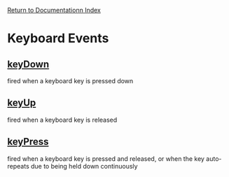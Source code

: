 [Return to Documentationn Index](/docs/README.md)

# Keyboard Events

## [keyDown](#key-down)

fired when a keyboard key is pressed down

## [keyUp](#key-up)

fired when a keyboard key is released

## [keyPress](#key-press)

fired when a keyboard key is pressed and released, or when the key auto-repeats due to being held down continuously
